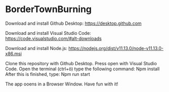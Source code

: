 # BorderTownBurning

Download and install Github Desktop:
https://desktop.github.com

Download and install Visual Studio Code:
https://code.visualstudio.com/#alt-downloads

Download and install Node.js:
https://nodejs.org/dist/v11.13.0/node-v11.13.0-x86.msi

Clone this repository with Github Desktop. 
Press open with Visual Studio Code. 
Open the terminal (ctrl+ö) type the following command:
Npm install 
After this is finished, type:
Npm run start

The app ooens in a Browser Window. Have fun with it! 

